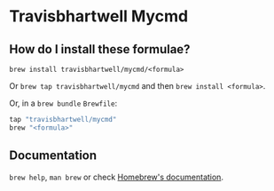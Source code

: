 # Travisbhartwell Mycmd

## How do I install these formulae?

`brew install travisbhartwell/mycmd/<formula>`

Or `brew tap travisbhartwell/mycmd` and then `brew install <formula>`.

Or, in a `brew bundle` `Brewfile`:

```ruby
tap "travisbhartwell/mycmd"
brew "<formula>"
```

## Documentation

`brew help`, `man brew` or check [Homebrew's documentation](https://docs.brew.sh).
